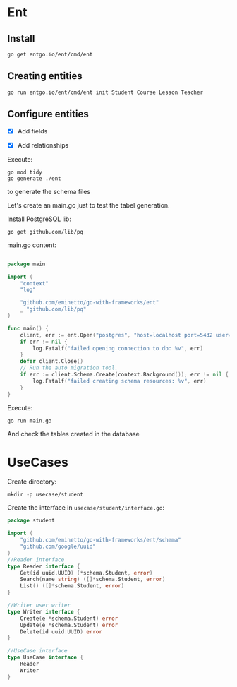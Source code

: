 # Ent

## Install

    go get entgo.io/ent/cmd/ent

## Creating entities

    go run entgo.io/ent/cmd/ent init Student Course Lesson Teacher

## Configure entities

- [x] Add fields

- [x] Add relationships 

Execute: 

    go mod tidy
    go generate ./ent 
    
to generate the schema files

Let's create an main.go just to test the tabel generation.


Install PostgreSQL lib:

    go get github.com/lib/pq

main.go content:

```go

package main

import (
	"context"
	"log"

	"github.com/eminetto/go-with-frameworks/ent"
	_ "github.com/lib/pq"
)

func main() {
	client, err := ent.Open("postgres", "host=localhost port=5432 user=prest password=prest dbname=prest sslmode=disable")
	if err != nil {
		log.Fatalf("failed opening connection to db: %v", err)
	}
	defer client.Close()
	// Run the auto migration tool.
	if err := client.Schema.Create(context.Background()); err != nil {
		log.Fatalf("failed creating schema resources: %v", err)
	}
}

```

Execute:

    go run main.go

And check the tables created in the database


# UseCases

Create directory:

    mkdir -p usecase/student

Create the interface in `usecase/student/interface.go`:

```go
package student

import (
	"github.com/eminetto/go-with-frameworks/ent/schema"
	"github.com/google/uuid"
)
//Reader interface
type Reader interface {
	Get(id uuid.UUID) (*schema.Student, error)
	Search(name string) ([]*schema.Student, error)
	List() ([]*schema.Student, error)
}

//Writer user writer
type Writer interface {
	Create(e *schema.Student) error
	Update(e *schema.Student) error
	Delete(id uuid.UUID) error
}

//UseCase interface
type UseCase interface {
	Reader
	Writer
}
```


